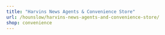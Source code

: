 ```yaml
---
title: "Harvins News Agents & Convenience Store"
url: /hounslow/harvins-news-agents-and-convenience-store/
shop: convenience
---
```

